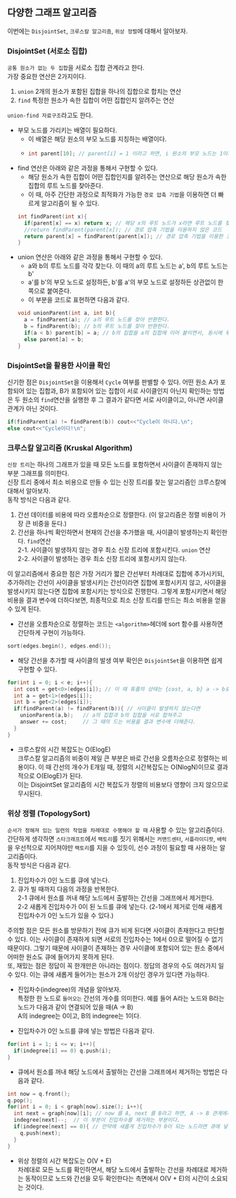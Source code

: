 ## 다양한 그래프 알고리즘
이번에는 `DisjointSet`, `크루스칼 알고리즘`, `위상 정렬`에 대해서 알아보자.

### DisjointSet (서로소 집합)
`공통 원소가 없는 두 집합`을 서로소 집합 관계라고 한다.    
가장 중요한 연산은 2가지이다.    
1. `union` 2개의 원소가 포함된 집합을 하나의 집합으로 합치는 연산
2. `find` 특정한 원소가 속한 집합이 어떤 집합인지 알려주는 연산    

`union-find 자료구조`라고도 한다.
* 부모 노드를 가리키는 배열이 필요하다.   
  + 이 배열은 해당 원소의 부모 노드를 지칭하는 배열이다.    
  + ```cpp
    int parent[10]; // parent[i] = 1 이라고 하면, i 원소의 부모 노드는 1이다.
    ```
* find 연산은 아래와 같은 과정을 통해서 구현할 수 있다.
  + 해당 원소가 속한 집합이 어떤 집합인지를 알려주는 연산으로 해당 원소가 속한 집합의 루트 노드를 찾아준다.
  + 이 때, 아주 간단한 과정으로 최적화가 가능한 `경로 압축 기법`을 이용하면 더 빠르게 알고리즘이 될 수 있다.
  ```cpp
  int findParent(int x){
    if(parent[x] == x) return x; // 해당 x의 루트 노드가 x라면 루트 노드를 찾은 것이다.
    //return findParent(parent[x]); // 경로 압축 기법을 이용하지 않은 코드
    return parent[x] = findParent(parent[x]); // 경로 압축 기법을 이용한 코드
  }
  ```
* union 연산은 아래와 같은 과정을 통해서 구현할 수 있다.
  + a와 b의 루트 노드를 각각 찾는다. 이 때의 a의 루트 노드는 a', b의 루트 노드는 b'
  + a'를 b'의 부모 노드로 설정하든, b'를 a'의 부모 노드로 설정하든 상관없이 한 쪽으로 붙여준다.
  + 이 부분을 코드로 표현하면 다음과 같다.
  ```cpp
  void unionParent(int a, int b){
    a = findParent(a); // a의 루트 노드를 찾아 반환한다.
    b = findParent(b); // b의 루트 노드를 찾아 반환한다.
    if(a < b) parent[b] = a; // b의 집합을 a의 집합에 이어 붙이면서, 동시에 루트 노드를 a로 설정한다.
    else parent[a] = b;
  }
  ```

### DisjointSet을 활용한 사이클 확인
신기한 점은 `DisjointSet`을 이용해서 `Cycle` 여부를 판별할 수 있다. 어떤 원소 A가 포함되어 있는 집합과, B가 포함되어 있는 집합이 서로 사이클인지 아닌지 확인하는 방법은
두 원소의 `find`연산을 실행한 후 그 결과가 같다면 서로 사이클이고, 아니면 사이클 관계가 아닌 것이다.
```cpp
if(findParent(a) != findParent(b)) cout<<"Cycle이 아니다.\n";
else cout<<"Cycle이다!\n";
```

### 크루스칼 알고리즘 (Kruskal Algorithm)
`신장 트리`는 하나의 그래프가 있을 때 모든 노드를 포함하면서 사이클이 존재하지 않는 부분 그래프를 의미한다.     
신장 트리 중에서 최소 비용으로 만들 수 있는 신장 트리를 찾는 알고리즘인 크루스칼에 대해서 알아보자.    
동작 방식은 다음과 같다.
1. 간선 데이터를 비용에 따라 오름차순으로 정렬한다. (이 알고리즘은 정렬 비용이 가장 큰 비중을 둔다.)
2. 간선을 하나씩 확인하면서 현재의 간선을 추가했을 때, 사이클이 발생하는지 확인한다. `find`연산    
  2-1. 사이클이 발생하지 않는 경우 최소 신장 트리에 포함시킨다. `union` 연산    
  2-2. 사이클이 발생하는 경우 최소 신장 트리에 포함시키지 않는다.    
  
이 알고리즘에서 중요한 점은 가장 거리가 짧은 간선부터 차례대로 집합에 추가시키되, 추가하려는 간선이 사이클을 발생시키는 간선이라면 집합에 포함시키지 않고, 사이클을 발생시키지 않는다면
집합에 포함시키는 방식으로 진행한다. 그렇게 포함시키면서 해당 비용을 결과 변수에 더하다보면, 최종적으로 최소 신장 트리를 만드는 최소 비용을 얻을 수 있게 된다.    
* 간선을 오름차순으로 정렬하는 코드는 `<algorithm>`헤더에 sort 함수를 사용하면 간단하게 구현이 가능하다.
```cpp
sort(edges.begin(), edges.end());
```
* 해당 간선을 추가할 때 사이클의 발생 여부 확인은 `DisjointSet`을 이용하면 쉽게 구현할 수 있다.
```cpp
for(int i = 0; i < e; i++){
  int cost = get<0>(edges[i]); // 이 때 튜플의 상태는 {cost, a, b} a -> b로 가는 비용이 cost
  int a = get<1>(edges[i]);
  int b = get<2>(edges[i]);
  if(findParent(a) != findParent(b)){ // 사이클이 발생하지 않는다면
    unionParent(a,b);   // a의 집합과 b의 집합을 서로 합쳐주고
    answer += cost;     // 그 때의 드는 비용을 결과 변수에 더해준다.
  }
}
```

* 크루스칼의 시간 복잡도는 O(ElogE)    
크루스칼 알고리즘의 비중이 제일 큰 부분은 바로 간선을 오름차순으로 정렬하는 비용이다. 이 때 간선의 개수가 E개일 때, 정렬의 시간복잡도는 O(NlogN)이므로 결과적으로 O(ElogE)가 된다.  
이는 DisjointSet 알고리즘의 시간 복잡도가 정렬의 비용보다 영향이 크지 않으므로 무시된다.    

### 위상 정렬 (TopologySort)
`순서가 정해져 있는 일련의 작업을 차례대로 수행해야 할 때` 사용할 수 있는 알고리즘이다. 간단하게 생각하면 `스타크래프트`에서 `팩토리`를 짓기 위해서는 `커맨드센터`, `서플라이디팟`,
`배럭`을 우선적으로 지어져야만 `팩토리`를 지을 수 있듯이, 선수 과정이 필요할 때 사용하는 알고리즘이다.    
동작 방식은 다음과 같다.    
1. 진입차수가 0인 노드를 큐에 넣는다.
2. 큐가 빌 때까지 다음의 과정을 반복한다.    
  2-1 큐에서 원소를 꺼내 해당 노드에서 출발하는 간선을 그래프에서 제거한다.    
  2-2 새롭게 진입차수가 0이 된 노드를 큐에 넣는다. (2-1에서 제거로 인해 새롭게 진입차수가 0인 노드가 있을 수 있다.)    
  
주의할 점은 모든 원소를 방문하기 전에 큐가 비게 된다면 사이클이 존재한다고 판단할 수 있다. 이는 사이클이 존재하게 되면 서로의 진입차수는 1에서 0으로 떨어질 수 없기 때문이다. 
그렇기 때문에 사이클이 존재하는 경우 사이클에 포함되어 있는 원소 중에서 어떠한 원소도 큐에 들어가지 못하게 된다.    
또, 재밌는 점은 정답이 꼭 한개만은 아니라는 점이다. 정답의 경우의 수도 여러가지 일 수 있다. 이는 큐에 새롭게 들어가는 원소가 2개 이상인 경우가 있다면 가능하다.    

* 진입차수(indegree)의 개념을 알아보자.    
특정한 한 노드로 `들어오는` 간선의 개수를 의미한다. 예를 들어 A라는 노드와 B라는 노드가 다음과 같이 연결되어 있을 때(A -> B)    
A의 indegree는 0이고, B의 indegree는 1이다.

* 진입차수가 0인 노드를 큐에 넣는 방법은 다음과 같다.    
```cpp
for(int i = 1; i <= v; i++){
  if(indegree[i] == 0) q.push(i);
}
```

* 큐에서 원소를 꺼내 해당 노드에서 출발하는 간선을 그래프에서 제거하는 방법은 다음과 같다.
```cpp
int now = q.front();
q.pop();
for(int i = 0; i < graph[now].size(); i++){
  int next = graph[now][i]; // now 를 A, next 를 B라고 하면, A -> B 관계에서 간선을 삭제한다는 과정에서 보면 된다.
  indegree[next]--;  // 이 부분이 진입차수를 제거하는 부분이다.
  if(indegree[next] == 0){ // 만약에 새롭게 진입차수가 0이 되는 노드라면 큐에 넣어준다.
    q.push(next);
  }
}
```

* 위상 정렬의 시간 복잡도는 O(V + E)    
차례대로 모든 노드를 확인하면서, 해당 노드에서 출발하는 간선을 차례대로 제거하는 동작이므로 노드와 간선을 모두 확인한다는 측면에서 O(V + E)의 시간이 소요되는 것이다.
